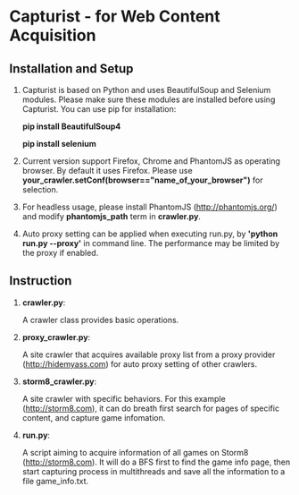 Capturist - for Web Content Acquisition
=======================================

Installation and Setup
----------------------

  1. Capturist is based on Python and uses BeautifulSoup and Selenium modules. Please make sure these modules are installed before using Capturist. You can use pip for installation:

       __pip install BeautifulSoup4__
     
       __pip install selenium__


  2. Current version support Firefox, Chrome and PhantomJS as operating browser. By default it uses Firefox. Please use __your_crawler.setConf(browser=="name_of_your_browser")__ for selection.


  3. For headless usage, please install PhantomJS (http://phantomjs.org/) and modify __phantomjs_path__ term in __crawler.py__.


  4. Auto proxy setting can be applied when executing run.py, by __'python run.py --proxy'__ in command line. The performance may be limited by the proxy if enabled.


Instruction
-----------


  1. __crawler.py__:

       A crawler class provides basic operations.


  2. __proxy_crawler.py__:

       A site crawler that acquires available proxy list from a proxy provider (http://hidemyass.com) for auto proxy setting of other crawlers.


  3. __storm8_crawler.py__:
 
       A site crawler with specific behaviors. For this example (http://storm8.com), it can do breath first search for pages of specific content, and capture game infomation.


  4. __run.py__:

       A script aiming to acquire information of all games on Storm8 (http://storm8.com). It will do a BFS first to find the game info page, then start capturing process in multithreads and save all the information to a file game_info.txt.

